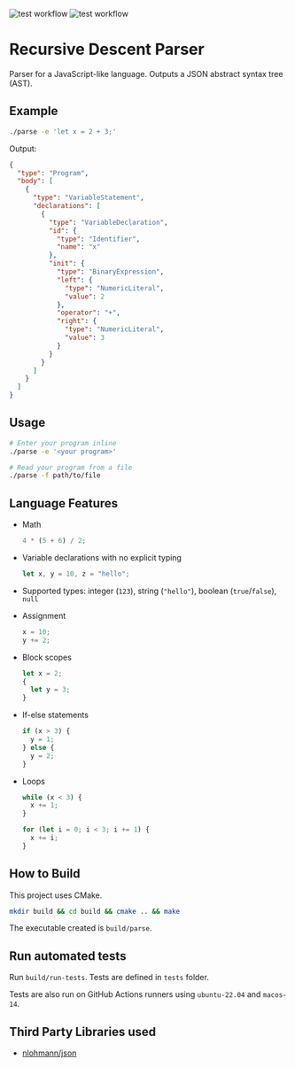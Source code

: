 ![test workflow](https://github.com/yusiangeng/recursive-descent-parser/actions/workflows/test-ubuntu.yaml/badge.svg)
![test workflow](https://github.com/yusiangeng/recursive-descent-parser/actions/workflows/test-macos.yaml/badge.svg)


# Recursive Descent Parser

Parser for a JavaScript-like language. Outputs a JSON abstract syntax tree (AST).


## Example

```bash
./parse -e 'let x = 2 + 3;'
```

Output:

```json
{
  "type": "Program",
  "body": [
    {
      "type": "VariableStatement",
      "declarations": [
        {
          "type": "VariableDeclaration",
          "id": {
            "type": "Identifier",
            "name": "x"
          },
          "init": {
            "type": "BinaryExpression",
            "left": {
              "type": "NumericLiteral",
              "value": 2
            },
            "operator": "+",
            "right": {
              "type": "NumericLiteral",
              "value": 3
            }
          }
        }
      ]
    }
  ]
}
```

## Usage

```bash
# Enter your program inline
./parse -e '<your program>'

# Read your program from a file
./parse -f path/to/file
```


## Language Features

- Math
  ```js
  4 * (5 + 6) / 2;
  ```

- Variable declarations with no explicit typing
  ```js
  let x, y = 10, z = "hello";
  ```

- Supported types: integer (`123`), string (`"hello"`), boolean (`true`/`false`), `null`
  
- Assignment
  ```js
  x = 10;
  y += 2;
  ```

- Block scopes
  ```js
  let x = 2;
  {
    let y = 3;
  }
  ```

- If-else statements
  ```js
  if (x > 3) {
    y = 1;
  } else {
    y = 2;
  }
  ```

- Loops
  ```js
  while (x < 3) {
    x += 1;
  }

  for (let i = 0; i < 3; i += 1) {
    x += i;
  }
  ```


## How to Build

This project uses CMake.

```bash
mkdir build && cd build && cmake .. && make
```
The executable created is `build/parse`.


## Run automated tests

Run `build/run-tests`. Tests are defined in `tests` folder.

Tests are also run on GitHub Actions runners using `ubuntu-22.04` and `macos-14`.


## Third Party Libraries used

- [nlohmann/json](https://github.com/nlohmann/json)
